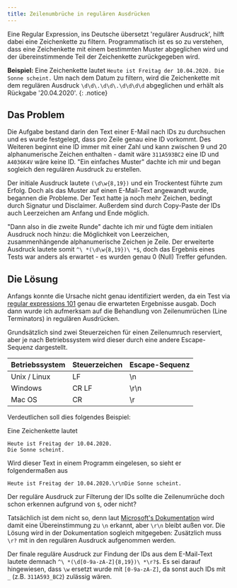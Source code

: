 ```yaml
---
title: Zeilenumbrüche in regulären Ausdrücken
---
```


Eine Regular Expression, ins Deutsche übersetzt 'regulärer Ausdruck', hilft dabei eine Zeichenkette zu filtern. Programmatisch ist es so zu verstehen, dass eine Zeichenkette mit einem bestimmten Muster abgeglichen wird und der übereinstimmende Teil der Zeichenkette zurückgegeben wird.

**Beispiel:**
Eine Zeichenkette lautet `Heute ist Freitag der 10.04.2020. Die Sonne scheint.` Um nach dem Datum zu filtern, wird die Zeichenkette mit dem regulären Ausdruck `\d\d\.\d\d\.\d\d\d\d` abgeglichen und erhält als Rückgabe '20.04.2020'.
{: .notice}

## Das Problem
Die Aufgabe bestand darin den Text einer E-Mail nach IDs zu durchsuchen und es wurde festgelegt, dass pro Zeile genau eine ID vorkommt. Des Weiteren beginnt eine ID immer mit einer Zahl und kann zwischen 9 und 20 alphanumerische Zeichen enthalten - damit wäre `311A593BC2` eine ID und `A4036K4V` wäre keine ID.
"Ein einfaches Muster" dachte ich mir und began sogleich den regulären Ausdruck zu erstellen.

Der initiale Ausdruck lautete `(\d\w{8,19})` und ein Trockentest führte zum Erfolg. Doch als das Muster auf einen E-Mail-Text angewandt wurde, begannen die Probleme. Der Text hatte ja noch mehr Zeichen, bedingt durch Signatur und Disclaimer. Außerdem sind durch Copy-Paste der IDs auch Leerzeichen am Anfang und Ende möglich.

"Dann also in die zweite Runde" dachte ich mir und fügte dem initialen Ausdruck noch hinzu: die Möglichkeit von Leerzeichen, zusammenhängende alphanumerische Zeichen je Zeile. Der erweiterte Ausdruck lautete somit `^\ *(\d\w{8,19})\ *$`, doch das Ergebnis eines Tests war anders als erwartet - es wurden genau 0 (Null) Treffer gefunden.

## Die Lösung
Anfangs konnte die Ursache nicht genau identifiziert werden, da ein Test via <a href='https://regex101.com/r/1OAiXd/2/' target='_blank'>regular expressions 101</a> genau die erwarteten Ergebnisse ausgab. Doch dann wurde ich aufmerksam auf die Behandlung von Zeilenumrüchen (Line Terminators) in regulären Ausdrücken.

Grundsätzlich sind zwei Steuerzeichen für einen Zeilenumruch reserviert, aber je nach Betriebssystem wird dieser durch eine andere Escape-Sequenz dargestellt.

|Betriebssystem |Steuerzeichen |Escape-Sequenz |
|-|-|-|
|Unix / Linux |LF |\n |
|Windows |CR LF |\r\n |
|Mac OS |CR |\r |

Verdeutlichen soll dies folgendes Beispiel:

Eine Zeichenkette lautet
```
Heute ist Freitag der 10.04.2020.
Die Sonne scheint.
```
Wird dieser Text in einem Programm eingelesen, so sieht er folgendermaßen aus
```
Heute ist Freitag der 10.04.2020.\r\nDie Sonne scheint.
```

Der reguläre Ausdruck zur Filterung der IDs sollte die Zeilenumrüche doch schon erkennen aufgrund von `$`, oder nicht?

Tatsächlich ist dem nicht so, denn laut <a href='https://docs.microsoft.com/en-us/dotnet/standard/base-types/anchors-in-regular-expressions#end-of-string-or-line-' target='_blank'>Microsoft's Dokumentation</a> wird damit eine Übereinstimmung zu `\n` erkannt, aber `\r\n` bleibt außen vor. Die Lösung wird in der Dokumentation sogleich mitgegeben: Zusätzlich muss `\r?` mit in den regulären Ausdruck aufgenommen werden.

Der finale reguläre Ausdruck zur Findung der IDs aus dem E-Mail-Text lautete demnach `^\ *(\d[0-9a-zA-Z]{8,19})\ *\r?$`. Es sei darauf hingewiesen, dass `\w` ersetzt wurde mit `[0-9a-zA-Z]`, da sonst auch IDs mit `_` (z.B. `311A593_BC2`) zulässig wären.